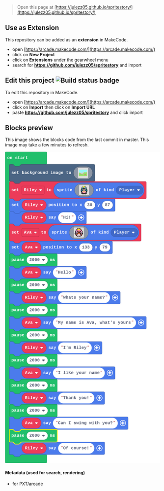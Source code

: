  


> Open this page at [https://julezz05.github.io/spritestory/](https://julezz05.github.io/spritestory/)

## Use as Extension

This repository can be added as an **extension** in MakeCode.

* open [https://arcade.makecode.com/](https://arcade.makecode.com/)
* click on **New Project**
* click on **Extensions** under the gearwheel menu
* search for **https://github.com/julezz05/spritestory** and import

## Edit this project ![Build status badge](https://github.com/julezz05/spritestory/workflows/MakeCode/badge.svg)

To edit this repository in MakeCode.

* open [https://arcade.makecode.com/](https://arcade.makecode.com/)
* click on **Import** then click on **Import URL**
* paste **https://github.com/julezz05/spritestory** and click import

## Blocks preview

This image shows the blocks code from the last commit in master.
This image may take a few minutes to refresh.

![A rendered view of the blocks](https://github.com/julezz05/spritestory/raw/master/.github/makecode/blocks.png)

#### Metadata (used for search, rendering)

* for PXT/arcade
<script src="https://makecode.com/gh-pages-embed.js"></script><script>makeCodeRender("{{ site.makecode.home_url }}", "{{ site.github.owner_name }}/{{ site.github.repository_name }}");</script>
